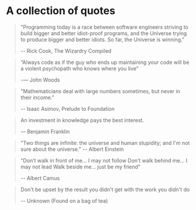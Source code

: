 # A collection of quotes

> "Programming today is a race between software engineers striving to build bigger and better idiot-proof programs, and the Universe trying to produce bigger and better idiots. So far, the Universe is winning."
>
> -- Rick Cook, The Wizardry Compiled

> “Always code as if the guy who ends up maintaining your code will be a violent psychopath who knows where you live”
>
> -― John Woods

> "Mathematicians deal with large numbers sometimes, but never in their income."
>
> -- Isaac Asimov, Prelude to Foundation

> An investment in knowledge pays the best interest.
>
> -–  Benjamin Franklin

> "Two things are infinite: the universe and human stupidity; and I'm not sure about the universe."
> -- Albert Einstein

> "Don’t walk in front of me... I may not follow
> Don’t walk behind me... I may not lead
> Walk beside me... just be my friend"
>
> -- Albert Camus

> Don't be upset by the result you didn't get with the work you didn't do
> 
> -- Unknown (Found on a bag of tea)